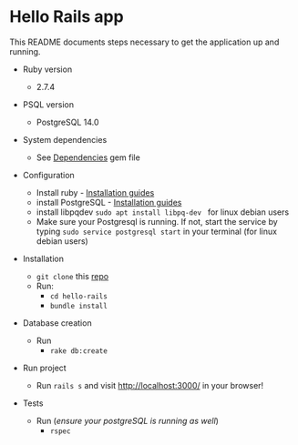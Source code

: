 # Hello Rails app

This README documents steps necessary to get the application up and running.


* Ruby version
  - 2.7.4
* PSQL version
  - PostgreSQL 14.0

* System dependencies
  - See [Dependencies](./Gemfile) gem file

* Configuration
  - Install ruby  - [Installation guides](https://www.ruby-lang.org/en/documentation/installation/)
  - install PostgreSQL - [Installation guides](https://www.postgresql.org/download/linux/)
  - install libpqdev ``` sudo apt install libpq-dev  ``` for linux debian users
  - Make sure your Postgresql is running. If not, start the service by typing ```sudo service postgresql start``` in your terminal (for linux debian users)

* Installation 
  - ```git clone``` this [repo](https://github.com/blessedjasonmwanza/hello-rails)
  - Run:
    - ```cd hello-rails```
    - ```bundle install```
  
* Database creation
  - Run
       - ```rake db:create```

* Run project
  - Run ```rails s``` and visit [http://localhost:3000/](http://localhost:3000/) in your browser!

* Tests
  - Run (*ensure your postgreSQL is running as well*)
      - ```rspec```